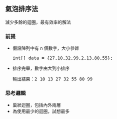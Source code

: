 <h2>氣泡排序法</h2>
減少多餘的迴圈，最有效率的解法
<h3>前提</h3>
<ul>
<li>假設陣列中有 n 個數字，大小參雜</li>
  <pre>int[] data = {27,10,32,99,2,13,80,55}; </pre>
<li>排序完畢，數字由大到小排序</li>
  <pre>輸出結果：2 10 13 27 32 55 80 99 </pre>
</ul>

<h3>思考邏輯</h3>
<ul>
  <li>巢狀迴圈，包括內外兩層</li>
  <li>為使用最少的迴圈，試想最多</li>
</ul>
